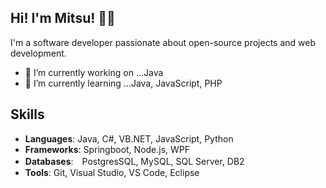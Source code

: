 ## Hi! I'm Mitsu! 👋✨

I'm a software developer passionate about open-source projects and web development.

- 🔭 I’m currently working on ...Java
- 🌱 I’m currently learning ...Java, JavaScript, PHP
## Skills

- **Languages**: Java, C#, VB.NET, JavaScript, Python
- **Frameworks**: Springboot, Node.js, WPF
- **Databases**:　PostgresSQL, MySQL, SQL Server, DB2
- **Tools**: Git, Visual Studio, VS Code, Eclipse
